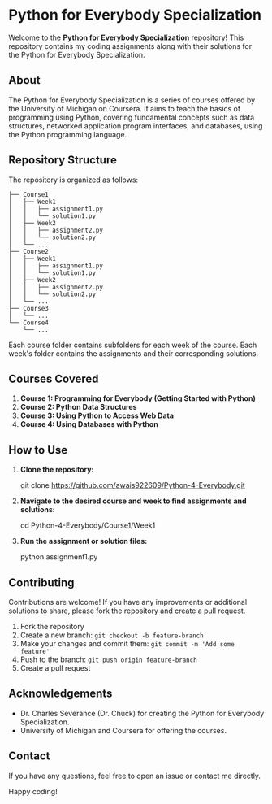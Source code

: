 # Python for Everybody Specialization

Welcome to the **Python for Everybody Specialization** repository! This repository contains my coding assignments along with their solutions for the Python for Everybody Specialization.

## About

The Python for Everybody Specialization is a series of courses offered by the University of Michigan on Coursera. It aims to teach the basics of programming using Python, covering fundamental concepts such as data structures, networked application program interfaces, and databases, using the Python programming language.

## Repository Structure

The repository is organized as follows:

```
├── Course1
│   ├── Week1
│   │   ├── assignment1.py
│   │   └── solution1.py
│   ├── Week2
│   │   ├── assignment2.py
│   │   └── solution2.py
│   └── ...
├── Course2
│   ├── Week1
│   │   ├── assignment1.py
│   │   └── solution1.py
│   ├── Week2
│   │   ├── assignment2.py
│   │   └── solution2.py
│   └── ...
├── Course3
│   └── ...
└── Course4
    └── ...
```

Each course folder contains subfolders for each week of the course. Each week's folder contains the assignments and their corresponding solutions.

## Courses Covered

1. **Course 1: Programming for Everybody (Getting Started with Python)**
2. **Course 2: Python Data Structures**
3. **Course 3: Using Python to Access Web Data**
4. **Course 4: Using Databases with Python**

## How to Use

1. **Clone the repository:**

   git clone https://github.com/awais922609/Python-4-Everybody.git

2. **Navigate to the desired course and week to find assignments and solutions:**
 
   cd Python-4-Everybody/Course1/Week1

3. **Run the assignment or solution files:**
 
   python assignment1.py


## Contributing

Contributions are welcome! If you have any improvements or additional solutions to share, please fork the repository and create a pull request.

1. Fork the repository
2. Create a new branch: `git checkout -b feature-branch`
3. Make your changes and commit them: `git commit -m 'Add some feature'`
4. Push to the branch: `git push origin feature-branch`
5. Create a pull request


## Acknowledgements

- Dr. Charles Severance (Dr. Chuck) for creating the Python for Everybody Specialization.
- University of Michigan and Coursera for offering the courses.

## Contact

If you have any questions, feel free to open an issue or contact me directly.

Happy coding!

